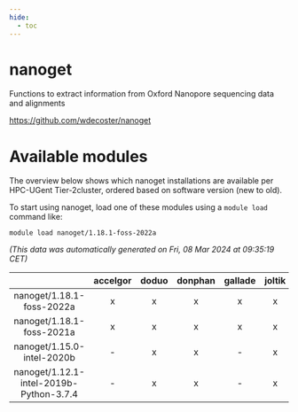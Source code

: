 ```yaml
---
hide:
  - toc
---
```


nanoget
=======


Functions to extract information from Oxford Nanopore sequencing data and alignments

https://github.com/wdecoster/nanoget
# Available modules


The overview below shows which nanoget installations are available per HPC-UGent Tier-2cluster, ordered based on software version (new to old).

To start using nanoget, load one of these modules using a `module load` command like:

```shell
module load nanoget/1.18.1-foss-2022a
```

*(This data was automatically generated on Fri, 08 Mar 2024 at 09:35:19 CET)*  

| |accelgor|doduo|donphan|gallade|joltik|skitty|
| :---: | :---: | :---: | :---: | :---: | :---: | :---: |
|nanoget/1.18.1-foss-2022a|x|x|x|x|x|x|
|nanoget/1.18.1-foss-2021a|x|x|x|x|x|x|
|nanoget/1.15.0-intel-2020b|-|x|x|-|x|x|
|nanoget/1.12.1-intel-2019b-Python-3.7.4|-|x|x|-|x|x|
